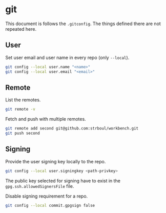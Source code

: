 # git

This document is follows the `.gitconfig`. The things defined there are not
repeated here.

## User

Set user email and user name in every repo (only `--local`).

```sh
git config --local user.name "<name>"
git config --local user.email "<email>"
```

## Remote

List the remotes.

```sh
git remote -v
```

Fetch and push with multiple remotes.

```sh
git remote add second git@github.com:strboul/workbench.git
git push second
```

## Signing

Provide the user signing key locally to the repo.

```sh
git config --local user.signingkey <path-privkey>
```

The public key selected for signing have to exist in the
`gpg.ssh.allowedSignersFile` file.

Disable signing requirement for a repo.

```sh
git config --local commit.gpgsign false
```
